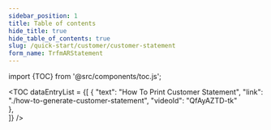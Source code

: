 ```yaml
---
sidebar_position: 1
title: Table of contents
hide_title: true 
hide_table_of_contents: true
slug: /quick-start/customer/customer-statement 
form_name: TrfmARStatement
---
```


import {TOC} from '@src/components/toc.js';

<TOC
dataEntryList = {[
{
  "text": "How To Print Customer Statement", 
  "link": "./how-to-generate-customer-statement",
  "videoId": "QfAyAZTD-tk"  
},  
]}
/>
